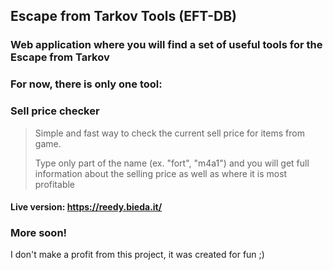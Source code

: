 ## Escape from Tarkov Tools (EFT-DB)

### Web application where you will find a set of useful tools for the Escape from Tarkov

### For now, there is only one tool:

### Sell price checker

> Simple and fast way to check the current sell price for items from game.
> 
> Type only part of the name (ex. "fort", "m4a1") and you will get full information about the selling price as well as where it is most profitable

#### Live version: https://reedy.bieda.it/

### More soon!

I don't make a profit from this project, it was created for fun ;)
